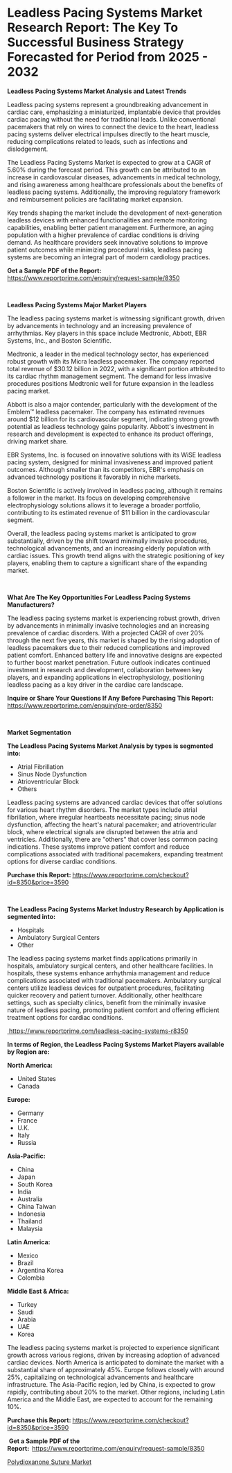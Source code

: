 <p><h1>Leadless Pacing Systems Market Research Report: The Key To Successful Business Strategy Forecasted for Period from 2025 - 2032</h1></p><p><strong>Leadless Pacing Systems Market Analysis and Latest Trends</strong></p>
<p><p>Leadless pacing systems represent a groundbreaking advancement in cardiac care, emphasizing a miniaturized, implantable device that provides cardiac pacing without the need for traditional leads. Unlike conventional pacemakers that rely on wires to connect the device to the heart, leadless pacing systems deliver electrical impulses directly to the heart muscle, reducing complications related to leads, such as infections and dislodgement.</p><p>The Leadless Pacing Systems Market is expected to grow at a CAGR of 5.60% during the forecast period. This growth can be attributed to an increase in cardiovascular diseases, advancements in medical technology, and rising awareness among healthcare professionals about the benefits of leadless pacing systems. Additionally, the improving regulatory framework and reimbursement policies are facilitating market expansion. </p><p>Key trends shaping the market include the development of next-generation leadless devices with enhanced functionalities and remote monitoring capabilities, enabling better patient management. Furthermore, an aging population with a higher prevalence of cardiac conditions is driving demand. As healthcare providers seek innovative solutions to improve patient outcomes while minimizing procedural risks, leadless pacing systems are becoming an integral part of modern cardiology practices.</p></p>
<p><strong>Get a Sample PDF of the Report:&nbsp;</strong> <a href="https://www.reportprime.com/enquiry/request-sample/8350?utm_campaign=3013&utm_medium=2&utm_source=Github&utm_content=ia&utm_term=19032025&utm_id=leadless-pacing-systems">https://www.reportprime.com/enquiry/request-sample/8350</a></p>
<p>&nbsp;</p>
<p><strong>Leadless Pacing Systems Major Market Players</strong></p>
<p><p>The leadless pacing systems market is witnessing significant growth, driven by advancements in technology and an increasing prevalence of arrhythmias. Key players in this space include Medtronic, Abbott, EBR Systems, Inc., and Boston Scientific.</p><p>Medtronic, a leader in the medical technology sector, has experienced robust growth with its Micra leadless pacemaker. The company reported total revenue of $30.12 billion in 2022, with a significant portion attributed to its cardiac rhythm management segment. The demand for less invasive procedures positions Medtronic well for future expansion in the leadless pacing market.</p><p>Abbott is also a major contender, particularly with the development of the Emblem™ leadless pacemaker. The company has estimated revenues around $12 billion for its cardiovascular segment, indicating strong growth potential as leadless technology gains popularity. Abbott's investment in research and development is expected to enhance its product offerings, driving market share.</p><p>EBR Systems, Inc. is focused on innovative solutions with its WiSE leadless pacing system, designed for minimal invasiveness and improved patient outcomes. Although smaller than its competitors, EBR's emphasis on advanced technology positions it favorably in niche markets.</p><p>Boston Scientific is actively involved in leadless pacing, although it remains a follower in the market. Its focus on developing comprehensive electrophysiology solutions allows it to leverage a broader portfolio, contributing to its estimated revenue of $11 billion in the cardiovascular segment.</p><p>Overall, the leadless pacing systems market is anticipated to grow substantially, driven by the shift toward minimally invasive procedures, technological advancements, and an increasing elderly population with cardiac issues. This growth trend aligns with the strategic positioning of key players, enabling them to capture a significant share of the expanding market.</p></p>
<p>&nbsp;</p>
<p><strong>What Are The Key Opportunities For Leadless Pacing Systems Manufacturers?</strong></p>
<p><p>The leadless pacing systems market is experiencing robust growth, driven by advancements in minimally invasive technologies and an increasing prevalence of cardiac disorders. With a projected CAGR of over 20% through the next five years, this market is shaped by the rising adoption of leadless pacemakers due to their reduced complications and improved patient comfort. Enhanced battery life and innovative designs are expected to further boost market penetration. Future outlook indicates continued investment in research and development, collaboration between key players, and expanding applications in electrophysiology, positioning leadless pacing as a key driver in the cardiac care landscape.</p></p>
<p><strong>Inquire or Share Your Questions If Any Before Purchasing This Report:</strong> <a href="https://www.reportprime.com/enquiry/pre-order/8350?utm_campaign=3013&utm_medium=2&utm_source=Github&utm_content=ia&utm_term=19032025&utm_id=leadless-pacing-systems">https://www.reportprime.com/enquiry/pre-order/8350</a></p>
<p>&nbsp;</p>
<p><strong>Market Segmentation</strong></p>
<p><strong>The Leadless Pacing Systems Market Analysis by types is segmented into:</strong></p>
<p><ul><li>Atrial Fibrillation</li><li>Sinus Node Dysfunction</li><li>Atrioventricular Block</li><li>Others</li></ul></p>
<p><p>Leadless pacing systems are advanced cardiac devices that offer solutions for various heart rhythm disorders. The market types include atrial fibrillation, where irregular heartbeats necessitate pacing; sinus node dysfunction, affecting the heart's natural pacemaker; and atrioventricular block, where electrical signals are disrupted between the atria and ventricles. Additionally, there are "others" that cover less common pacing indications. These systems improve patient comfort and reduce complications associated with traditional pacemakers, expanding treatment options for diverse cardiac conditions.</p></p>
<p><strong>Purchase this Report:&nbsp;</strong><a href="https://www.reportprime.com/checkout?id=8350&price=3590&utm_campaign=3013&utm_medium=2&utm_source=Github&utm_content=ia&utm_term=19032025&utm_id=leadless-pacing-systems">https://www.reportprime.com/checkout?id=8350&price=3590</a></p>
<p>&nbsp;</p>
<p><strong>The Leadless Pacing Systems Market Industry Research by Application is segmented into:</strong></p>
<p><ul><li>Hospitals</li><li>Ambulatory Surgical Centers</li><li>Other</li></ul></p>
<p><p>The leadless pacing systems market finds applications primarily in hospitals, ambulatory surgical centers, and other healthcare facilities. In hospitals, these systems enhance arrhythmia management and reduce complications associated with traditional pacemakers. Ambulatory surgical centers utilize leadless devices for outpatient procedures, facilitating quicker recovery and patient turnover. Additionally, other healthcare settings, such as specialty clinics, benefit from the minimally invasive nature of leadless pacing, promoting patient comfort and offering efficient treatment options for cardiac conditions.</p></p>
<p><a href="https://www.reportprime.com/leadless-pacing-systems-r8350?utm_campaign=3013&utm_medium=2&utm_source=Github&utm_content=ia&utm_term=19032025&utm_id=leadless-pacing-systems">&nbsp;https://www.reportprime.com/leadless-pacing-systems-r8350</a></p>
<p><strong>In terms of Region, the Leadless Pacing Systems Market Players available by Region are:</strong></p>
<p>
    <p> <strong> North America: </strong>
        <ul>
            <li>United States</li>
            <li>Canada</li>
        </ul>
        </p> 
    <p> <strong> Europe: </strong>
        <ul>
            <li>Germany</li>
            <li>France</li>
            <li>U.K.</li>
            <li>Italy</li>
            <li>Russia</li>
        </ul>
        </p> 
    <p> <strong> Asia-Pacific: </strong>
        <ul>
            <li>China</li>
            <li>Japan</li>
            <li>South Korea</li>
            <li>India</li>
            <li>Australia</li>
            <li>China Taiwan</li>
            <li>Indonesia</li>
            <li>Thailand</li>
            <li>Malaysia</li>
        </ul>
        </p> 
    <p> <strong> Latin America: </strong>
        <ul>
            <li>Mexico</li>
            <li>Brazil</li>
            <li>Argentina Korea</li>
            <li>Colombia</li>
        </ul>
        </p> 
    <p> <strong> Middle East & Africa: </strong>
        <ul>
            <li>Turkey</li>
            <li>Saudi</li>
            <li>Arabia</li>
            <li>UAE</li>
            <li>Korea</li>
        </ul>
    </p>
    </p>
<p><p>The leadless pacing systems market is projected to experience significant growth across various regions, driven by increasing adoption of advanced cardiac devices. North America is anticipated to dominate the market with a substantial share of approximately 45%. Europe follows closely with around 25%, capitalizing on technological advancements and healthcare infrastructure. The Asia-Pacific region, led by China, is expected to grow rapidly, contributing about 20% to the market. Other regions, including Latin America and the Middle East, are expected to account for the remaining 10%.</p></p>
<p><strong>Purchase this Report: </strong><a href="https://www.reportprime.com/checkout?id=8350&price=3590&utm_campaign=3013&utm_medium=2&utm_source=Github&utm_content=ia&utm_term=19032025&utm_id=leadless-pacing-systems">https://www.reportprime.com/checkout?id=8350&price=3590</a></p>
<p>&nbsp;<strong>Get a Sample PDF of the Report:&nbsp;&nbsp;</strong><a href="https://www.reportprime.com/enquiry/request-sample/8350?utm_campaign=3013&utm_medium=2&utm_source=Github&utm_content=ia&utm_term=19032025&utm_id=leadless-pacing-systems">https://www.reportprime.com/enquiry/request-sample/8350</a></p>
<p><strong></strong></p>
<p><p><a href="https://github.com/steegeneat/Market-Research-Report-List-1/blob/main/polydioxanone-suture-market.md?utm_campaign=3013&utm_medium=2&utm_source=Github&utm_content=ia&utm_term=19032025&utm_id=leadless-pacing-systems">Polydioxanone Suture Market</a></p></p>